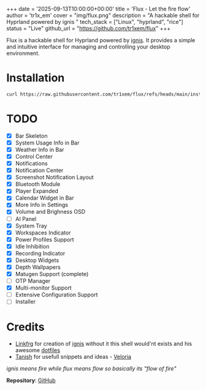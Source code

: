 +++
date = '2025-09-13T10:00:00+00:00'
title = 'Flux - Let the fire flow'
author = 'tr1x_em'
cover = "img/flux.png"
description = "A hackable shell for Hyprland powered by ignis "
tech_stack = ["Linux", "hyprland", "rice"]
status = "Live"
github_url = "https://github.com/tr1xem/flux"
+++

Flux is a hackable shell for Hyprland powered by [ignis](https://github.com/tr1xem/ignis). It provides a simple and intuitive interface for managing and controlling your desktop environment.

# Installation

```bash
curl https://raw.githubusercontent.com/tr1xem/flux/refs/heads/main/install.sh | sh

```

# TODO

- [x] Bar Skeleton
- [x] System Usage Info in Bar
- [x] Weather Info in Bar
- [x] Control Center
- [x] Notifications
- [x] Notification Center
- [x] Screenshot Notification Layout
- [x] Bluetooth Module
- [x] Player Expanded
- [x] Calendar Widget in Bar
- [x] More Info in Settings
- [x] Volume and Brighness OSD
- [ ] AI Panel
- [x] System Tray
- [x] Workspaces Indicator
- [x] Power Profiles Support
- [x] Idle Inhibition
- [x] Recording Indicator
- [x] Desktop Widgets
- [x] Depth Wallpapers
- [x] Matugen Support (complete)
- [ ] OTP Manager
- [x] Multi-monitor Support
- [ ] Extensive Configuration Support
- [ ] Installer

# Credits

- [Linkfrg](https://github.com/linkfrg/) for creation of [ignis](https://github.com/ignis-sh/ignis) without it this shell would'nt exists and his awesome [dotfiles](https://github.com/linkfrg/dotfiles)
- [Tanish](https://github.com/randomboi404) for usefull snippets and ideas - [Veloria](https://github.com/randomboi404/veloria)

_ignis means fire while flux means flow so basically its "flow of fire"_

**Repository**: [GitHub](https://github.com/tr1xem/flux)
